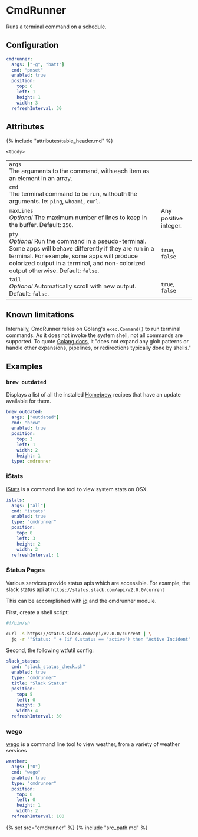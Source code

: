 # CmdRunner

Runs a terminal command on a schedule.


## Configuration

```yaml
cmdrunner:
  args: ["-g", "batt"]
  cmd: "pmset"
  enabled: true
  position:
    top: 6
    left: 1
    height: 1
    width: 3
  refreshInterval: 30
```

## Attributes

<table>
    {% include "attributes/table_header.md" %}

    <tbody>
<tr>
    <td>
        <code>args</code>
        <br />
        The arguments to the command, with each item as an element in an array.
    </td>
    <td></td>
</tr>
<tr>
    <td>
        <code>cmd</code>
        <br />
        The terminal command to be run, withouth the arguments. Ie: <code>ping</code>, <code>whoami</code>, <code>curl</code>.
    </td>
    <td></td>
</tr>
<tr>
    <td>
        <code>maxLines</code>
        <br />
        <em>Optional</em> The maximum number of lines to keep in the buffer. Default: <code>256</code>.
    </td>
    <td>Any positive integer.</td>
</tr>
<tr>
    <td>
        <code>pty</code>
        <br />
        <em>Optional</em> Run the command in a pseudo-terminal. Some apps will behave differently if they are run in a terminal. For example, some apps will produce colorized output in a terminal, and non-colorized output otherwise. Default: <code>false</code>.
    </td>
    <td><code>true</code>, <code>false</code></td>
</tr>
<tr>
    <td>
        <code>tail</code>
        <br />
        <em>Optional</em> Automatically scroll with new output. Default: <code>false</code>.
    </td>
    <td><code>true</code>, <code>false</code></td>
</tr>
    </tbody>
</table>

## Known limitations

Internally, CmdRunner relies on Golang's `exec.Command()` to run terminal commands. As it does not invoke the system shell, not all commands are supported. To quote [Golang docs](https://pkg.go.dev/os/exec), it "does not expand any glob patterns or handle other expansions, pipelines, or redirections typically done by shells." 

## Examples

### `brew outdated`

Displays a list of all the installed [Homebrew](https://brew.sh) recipes that have an update available for them.

```yaml
brew_outdated:
  args: ["outdated"]
  cmd: "brew"
  enabled: true
  position:
    top: 3
    left: 1
    width: 2
    height: 1
  type: cmdrunner
```

### iStats

[iStats](https://github.com/Chris911/iStats) is a command line tool to view system stats on OSX.

```yaml
istats:
  args: ["all"]
  cmd: "istats"
  enabled: true
  type: "cmdrunner"
  position:
    top: 0
    left: 3
    height: 2
    width: 2
  refreshInterval: 1
```

### Status Pages

Various services provide status apis which are accessible. For example, the
slack status api at `https://status.slack.com/api/v2.0.0/current`

This can be accomplished with [jq](https://stedolan.github.io/jq/) and the
cmdrunner module.

First, create a shell script:

```bash
#!/bin/sh

curl -s https://status.slack.com/api/v2.0.0/current | \
  jq -r '"Status: " + (if (.status == "active") then "Active Incident" else "Ok" end),"Last Updated: " + .date_updated,if (.active_incidents[] | length) > 0 then "Active Incidents\n" + .active_incidents[] .title else "" end'
```

Second, the following wtfutil config:

```yaml
slack_status:
  cmd: "slack_status_check.sh"
  enabled: true
  type: "cmdrunner"
  title: "Slack Status"
  position:
    top: 5
    left: 0
    height: 3
    width: 4
  refreshInterval: 30
```

### wego

[wego](https://github.com/schachmat/wego) is a command line tool to view weather, from a variety of weather services

```yaml
weather:
  args: ["0"]
  cmd: "wego"
  enabled: true
  type: "cmdrunner"
  position:
    top: 0
    left: 0
    height: 1
    width: 2
  refreshInterval: 100
```

{% set src="cmdrunner" %}
{% include "src_path.md" %}
